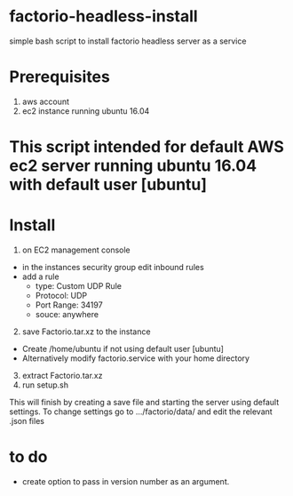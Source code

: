 # factorio-headless-install
simple bash script to install factorio headless server as a service

# Prerequisites
1. aws account
2. ec2 instance running ubuntu 16.04

# This script intended for default AWS ec2 server running ubuntu 16.04 with default user [ubuntu]
# Install
1. on EC2 management console 
  - in the instances security group edit inbound rules
  - add a rule 
    - type: Custom UDP Rule
    - Protocol: UDP
    - Port Range: 34197
    - souce: anywhere
2. save Factorio.tar.xz to the instance
  - Create /home/ubuntu if not using default user [ubuntu]
  - Alternatively modify factorio.service with your home directory
3. extract Factorio.tar.xz
4. run setup.sh

This will finish by creating a save file and starting the server using default settings. 
To change settings go to .../factorio/data/ and edit the relevant .json files


# to do
 - create option to pass in version number as an argument.
